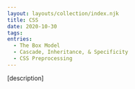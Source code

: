 ```yaml
---
layout: layouts/collection/index.njk
title: CSS
date: 2020-10-30
tags:
entries:
  - The Box Model
  - Cascade, Inheritance, & Specificity
  - CSS Preprocessing
---
```


[description]
